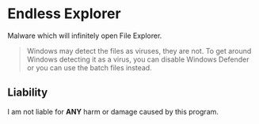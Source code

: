 # Endless Explorer
Malware which will infinitely open File Explorer.

> Windows may detect the files as viruses, they are not. To get around Windows detecting it as a virus, you can disable Windows Defender or you can use the batch files instead.

## Liability
I am not liable for **ANY** harm or damage caused by this program.

